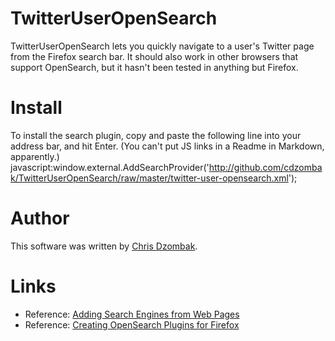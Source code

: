 # TwitterUserOpenSearch #
TwitterUserOpenSearch lets you quickly navigate to a user's Twitter page from the Firefox search bar. It should also work in other browsers that support OpenSearch, but it hasn't been tested in anything but Firefox.

# Install #
To install the search plugin, copy and paste the following line into your address bar, and hit Enter. (You can't put JS links in a Readme in Markdown, apparently.)
  javascript:window.external.AddSearchProvider('http://github.com/cdzombak/TwitterUserOpenSearch/raw/master/twitter-user-opensearch.xml');

# Author #
This software was written by [Chris Dzombak](http://chris.dzombak.name).

# Links #

* Reference: [Adding Search Engines from Web Pages](https://developer.mozilla.org/en/adding_search_engines_from_web_pages)
* Reference: [Creating OpenSearch Plugins for Firefox](https://developer.mozilla.org/en/creating_opensearch_plugins_for_firefox)
